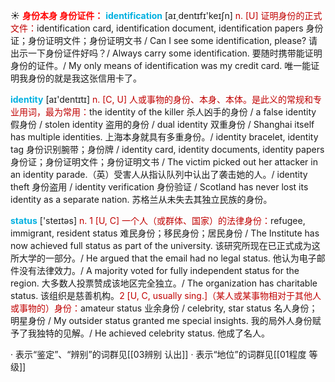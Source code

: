 ☀ <font color="red">**身份本身 身份证件：**</font>
<font color="sky blue">**identification**</font> [aɪ͵dentɪfɪ'keɪʃn] 
<font color="#c00000">n. [U] 证明身份的正式文件：</font>identification card, identification document, identification papers 身份证；身份证明文件；身份证明文书 / Can I see some identification, please? 请出示一下身份证件好吗？/ Always carry some identification. 要随时携带能证明身份的证件。/ My only means of identification was my credit card. 唯一能证明我身份的就是我这张信用卡了。

<font color="sky blue">**identity**</font> [aɪ'dentɪtɪ] 
<font color="#c00000">n. [C, U] 人或事物的身份、本身、本体。是此义的常规和专业用词，最为常用：</font>the identity of the killer 杀人凶手的身份 / a false identity 假身份 / stolen identity 盗用的身份 / dual identity 双重身份 / Shanghai itself has multiple identities. 上海本身就具有多重身份。/ identity bracelet, identity tag 身份识别腕带；身份牌 / identity card, identity documents, identity papers 身份证；身份证明文件；身份证明文书 / The victim picked out her attacker in an identity parade.（英）受害人从指认队列中认出了袭击她的人。/ identity theft 身份盗用 / identity verification 身份验证 / Scotland has never lost its identity as a separate nation. 苏格兰从未失去其独立民族的身份。

<font color="sky blue">**status**</font> ['steɪtəs] 
<font color="#c00000">n. 1 [U, C] 一个人（或群体、国家）的法律身份：</font>refugee, immigrant, resident status 难民身份；移民身份；居民身份 / The Institute has now achieved full status as part of the university. 该研究所现在已正式成为这所大学的一部分。/ He argued that the email had no legal status. 他认为电子邮件没有法律效力。/ A majority voted for fully independent status for the region. 大多数人投票赞成该地区完全独立。/ The organization has charitable status. 该组织是慈善机构。<font color="#c00000">2 [U, C, usually sing.]（某人或某事物相对于其他人或事物的）身份：</font>amateur status 业余身份 / celebrity, star status 名人身份；明星身份 / My outsider status granted me special insights. 我的局外人身份赋予了我独特的见解。/ He achieved celebrity status. 他成了名人。

· 表示“鉴定”、“辨别”的词群见[[03辨别 认出]]
· 表示“地位”的词群见[[01程度 等级]]
